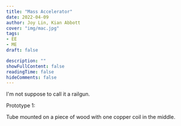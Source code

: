 ```yaml
---
title: "Mass Accelerator"
date: 2022-04-09
author: Joy Lin, Kian Abbott
cover: "img/mac.jpg"
tags:
- EE
- ME
draft: false

description: ""
showFullContent: false
readingTime: false
hideComments: false
---
```

I'm not suppose to call it a railgun.

<!---->

Prototype 1: 

Tube mounted on a piece of wood with one copper coil in the middle.